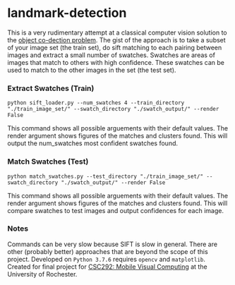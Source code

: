 # landmark-detection
This is a very rudimentary attempt at a classical computer vision solution to the [object co-dection problem](https://cvgl.stanford.edu/projects/codetection/index.html). The gist of the approach is to take a subset of your image set (the train set), do sift matching to each pairing between images and extract a small number of swatches. Swatches are areas of images that match to others with high confidence. These swatches can be used to match to the other images in the set (the test set).

### Extract Swatches (Train)
```
python sift_loader.py --num_swatches 4 --train_directory "./train_image_set/" --swatch_directory "./swatch_output/" --render False
```
This command shows all possible arguements with their default values. The render argument shows figures of the matches and clusters found. This will output the num_swatches most confident swatches found.
### Match Swatches (Test)
```
python match_swatches.py --test_directory "./train_image_set/" --swatch_directory "./swatch_output/" --render False
```
This command shows all possible arguements with their default values. The render argument shows figures of the matches and clusters found. This will compare swatches to test images and output confidences for each image.

### Notes
Commands can be very slow because SIFT is slow in general. There are other (probably better) approaches that are beyond the scope of this project.
Developed on `Python 3.7.6` requires `opencv` and `matplotlib`. Created for final project for [CSC292: Mobile Visual Computing](https://www.cs.rochester.edu/courses/572/fall2020/index.html) at the University of Rochester.

